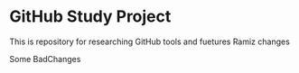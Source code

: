 # GitHub Study Project
This is repository for researching GitHub tools and fuetures
Ramiz changes

Some BadChanges
